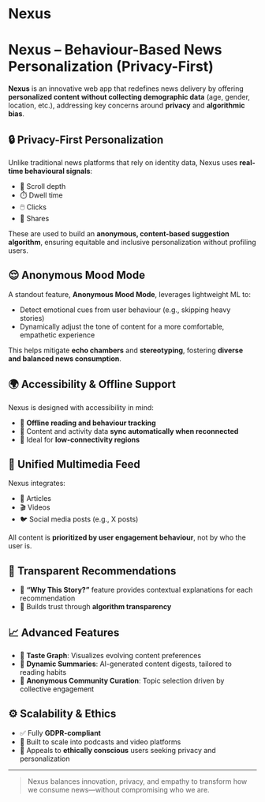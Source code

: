 # Nexus
# Nexus – Behaviour-Based News Personalization (Privacy-First)

**Nexus** is an innovative web app that redefines news delivery by offering **personalized content without collecting demographic data** (age, gender, location, etc.), addressing key concerns around **privacy** and **algorithmic bias**.

## 🔒 Privacy-First Personalization

Unlike traditional news platforms that rely on identity data, Nexus uses **real-time behavioural signals**:

- 📜 Scroll depth  
- ⏱️ Dwell time  
- 🖱️ Clicks  
- 🔄 Shares  

These are used to build an **anonymous, content-based suggestion algorithm**, ensuring equitable and inclusive personalization without profiling users.

## 😌 Anonymous Mood Mode

A standout feature, **Anonymous Mood Mode**, leverages lightweight ML to:

- Detect emotional cues from user behaviour (e.g., skipping heavy stories)
- Dynamically adjust the tone of content for a more comfortable, empathetic experience

This helps mitigate **echo chambers** and **stereotyping**, fostering **diverse and balanced news consumption**.

## 🌍 Accessibility & Offline Support

Nexus is designed with accessibility in mind:

- 📴 **Offline reading and behaviour tracking**
- 🔄 Content and activity data **sync automatically when reconnected**
- 📲 Ideal for **low-connectivity regions**

## 🎥 Unified Multimedia Feed

Nexus integrates:

- 📰 Articles  
- 🎬 Videos  
- 🐦 Social media posts (e.g., X posts)

All content is **prioritized by user engagement behaviour**, not by who the user is.

## 🤔 Transparent Recommendations

- 📌 **“Why This Story?”** feature provides contextual explanations for each recommendation  
- 🧠 Builds trust through **algorithm transparency**

## 📈 Advanced Features

- 🎯 **Taste Graph**: Visualizes evolving content preferences  
- 📝 **Dynamic Summaries**: AI-generated content digests, tailored to reading habits  
- 🧵 **Anonymous Community Curation**: Topic selection driven by collective engagement

## ⚙️ Scalability & Ethics

- ✅ Fully **GDPR-compliant**
- 🌱 Built to scale into podcasts and video platforms
- 🧠 Appeals to **ethically conscious** users seeking privacy and personalization

---

> Nexus balances innovation, privacy, and empathy to transform how we consume news—without compromising who we are.
